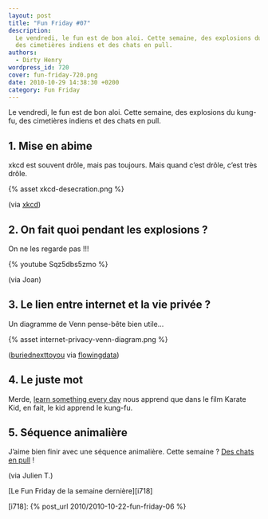 ```yaml
---
layout: post
title: "Fun Friday #07"
description:
  Le vendredi, le fun est de bon aloi. Cette semaine, des explosions du kung-fu,
  des cimetières indiens et des chats en pull.
authors:
  - Dirty Henry
wordpress_id: 720
cover: fun-friday-720.png
date: 2010-10-29 14:38:30 +0200
category: Fun Friday
---
```


Le vendredi, le fun est de bon aloi. Cette semaine, des explosions du kung-fu,
des cimetières indiens et des chats en pull.

## 1. Mise en abime

xkcd est souvent drôle, mais pas toujours. Mais quand c’est drôle, c’est très
drôle.

{% asset xkcd-desecration.png %}

(via [xkcd](http://xkcd.com/782/))

## 2. On fait quoi pendant les explosions ?

On ne les regarde pas !!!

{% youtube Sqz5dbs5zmo %}

(via Joan)

## 3. Le lien entre internet et la vie privée ?

Un diagramme de Venn pense-bête bien utile…

{% asset internet-privacy-venn-diagram.png %}

([buriednexttoyou](http://www.flickr.com/photos/buriednexttoyou/5095255302/) via
[flowingdata](http://flowingdata.com/2010/10/22/privacy-and-the-internet/))

## 4. Le juste mot

Merde,
[learn something every day](http://cargocollective.com/learnsomethingeveryday/699253/October-13)
nous apprend que dans le film Karate Kid, en fait, le kid apprend le kung-fu.

## 5. Séquence animalière

J’aime bien finir avec une séquence animalière. Cette semaine ?
[Des chats en pull](http://www.topito.com/top-des-photos-de-chats-a-pull) !

(via Julien T.)

[Le Fun Friday de la semaine dernière][i718]

[i718]: {% post_url 2010/2010-10-22-fun-friday-06 %}
